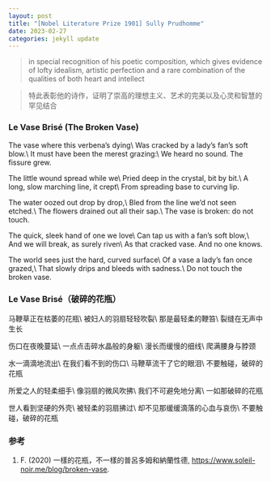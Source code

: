 ```yaml
---
layout: post
title: "[Nobel Literature Prize 1901] Sully Prudhomme"
date: 2023-02-27
categories: jekyll update
---
```


> in special recognition of his poetic composition, which gives evidence of lofty idealism, artistic perfection and a rare combination of the qualities of both heart and intellect

> 特此表彰他的诗作，证明了崇高的理想主义、艺术的完美以及心灵和智慧的罕见结合

### Le Vase Brisé (The Broken Vase)

The vase where this verbena’s dying\\
Was cracked by a lady’s fan’s soft blow.\\
It must have been the merest grazing:\\
We heard no sound. The fissure grew.

The little wound spread while we\\
Pried deep in the crystal, bit by bit.\\
A long, slow marching line, it crept\\
From spreading base to curving lip.

The water oozed out drop by drop,\\
Bled from the line we’d not seen etched.\\
The flowers drained out all their sap.\\
The vase is broken: do not touch.

The quick, sleek hand of one we love\\
Can tap us with a fan’s soft blow,\\
And we will break, as surely riven\\
As that cracked vase. And no one knows.

The world sees just the hard, curved surface\\
Of a vase a lady’s fan once grazed,\\
That slowly drips and bleeds with sadness.\\
Do not touch the broken vase.

### Le Vase Brisé（破碎的花瓶）

马鞭草正在枯萎的花瓶\\
被妇人的羽扇轻轻吹裂\\
那是最轻柔的鞭笞\\
裂缝在无声中生长

伤口在夜晚蔓延\\
一点点击碎水晶般的身躯\\
漫长而缓慢的细线\\
爬满腰身与脖颈

水一滴滴地流出\\
在我们看不到的伤口\\
马鞭草流干了它的眼泪\\
不要触碰，破碎的花瓶

所爱之人的轻柔细手\\
像羽扇的微风吹拂\\
我们不可避免地分离\\
一如那破碎的花瓶

世人看到坚硬的外壳\\
被轻柔的羽扇拂过\\
却不见那缓缓滴落的心血与哀伤\\
不要触碰，破碎的花瓶

### 参考

1. F. (2020) 一樣的花瓶，不一樣的普呂多姆和納蘭性德, <https://www.soleil-noir.me/blog/broken-vase>.
